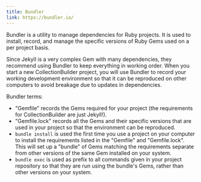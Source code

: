 ```yaml
---
title: Bundler
link: https://bundler.io/
---
```


Bundler is a utility to manage dependencies for Ruby projects.
It is used to install, record, and manage the specific versions of Ruby Gems used on a per project basis.

Since Jekyll is a very complex Gem with many dependencies, they recommend using Bundler to keep everything in working order.
When you start a new CollectionBuilder project, you will use Bundler to record your working development environment so that it can be reproduced on other computers to avoid breakage due to updates in dependencies.

Bundler terms: 

- "Gemfile" records the Gems required for your project (the requirements for CollectionBuilder are just Jekyll!).
- "Gemfile.lock" records all the Gems and their specific versions that are used in your project so that the environment can be reproduced.
- `bundle install` is used the first time you use a project on your computer to install the requirements listed in the "Gemfile" and "Gemfile.lock". This will set up a "bundle" of Gems matching the requirements separate from other versions of the same Gem installed on your system.
- `bundle exec` is used as prefix to all commands given in your project repository so that they are run using the bundle's Gems, rather than other versions on your system.
